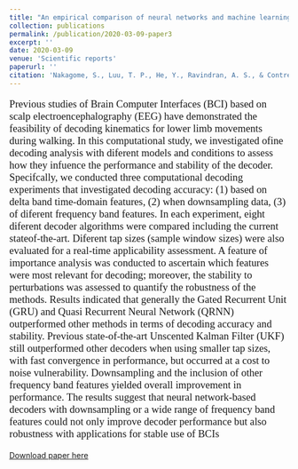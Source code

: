 ```yaml
---
title: "An empirical comparison of neural networks and machine learning algorithms for EEG gait decoding"
collection: publications
permalink: /publication/2020-03-09-paper3
excerpt: ''
date: 2020-03-09
venue: 'Scientific reports'
paperurl: ''
citation: 'Nakagome, S., Luu, T. P., He, Y., Ravindran, A. S., & Contreras-Vidal, J. L. (2020). An empirical comparison of neural networks and machine learning algorithms for EEG gait decoding. Scientific reports, 10(1), 1-17.'
---
```

<p style="font-family: Garamond; font-size:14pt; font-style:normal">
Previous studies of Brain Computer Interfaces (BCI) based on scalp electroencephalography (EEG) have demonstrated the feasibility of decoding kinematics for lower limb movements during walking. In this computational study, we investigated ofine decoding analysis with diferent models and conditions to assess how they infuence the performance and stability of the decoder. Specifcally, we conducted three computational decoding experiments that investigated decoding accuracy: (1) based on delta band time-domain features, (2) when downsampling data, (3) of diferent frequency band features. In each experiment, eight diferent decoder algorithms were compared including the current stateof-the-art. Diferent tap sizes (sample window sizes) were also evaluated for a real-time applicability assessment. A feature of importance analysis was conducted to ascertain which features were most relevant for decoding; moreover, the stability to perturbations was assessed to quantify the robustness of the methods. Results indicated that generally the Gated Recurrent Unit (GRU) and Quasi Recurrent Neural Network (QRNN) outperformed other methods in terms of decoding accuracy and stability. Previous state-of-the-art Unscented Kalman Filter (UKF) still outperformed other decoders when using smaller tap sizes, with fast convergence in performance, but occurred at a cost to noise vulnerability. Downsampling and the inclusion of other frequency band features yielded overall improvement in performance. The results suggest that neural network-based decoders with downsampling or a wide range of frequency band features could not only improve decoder performance but also robustness with applications for stable use of BCIs
  

</p>

[Download paper here](/files/Paper4.pdf)

